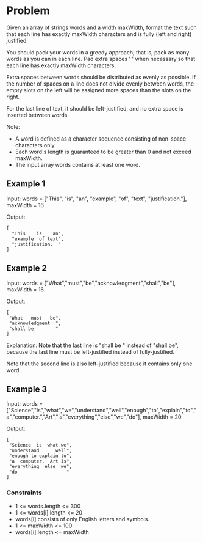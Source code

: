 # Problem

Given an array of strings words and a width maxWidth, format the text such that each line has exactly maxWidth characters and is fully (left and right) justified.

You should pack your words in a greedy approach; that is, pack as many words as you can in each line. Pad extra spaces ' ' when necessary so that each line has exactly maxWidth characters.

Extra spaces between words should be distributed as evenly as possible. If the number of spaces on a line does not divide evenly between words, the empty slots on the left will be assigned more spaces than the slots on the right.

For the last line of text, it should be left-justified, and no extra space is inserted between words.

Note:

- A word is defined as a character sequence consisting of non-space characters only.
- Each word's length is guaranteed to be greater than 0 and not exceed maxWidth.
- The input array words contains at least one word.
 
## Example 1

Input: words = ["This", "is", "an", "example", "of", "text", "justification."], maxWidth = 16

Output:

    [
      "This    is    an",
      "example  of text",
      "justification.  "
    ]
      
## Example 2

Input: words = ["What","must","be","acknowledgment","shall","be"], maxWidth = 16

Output:
    
    [
     "What   must   be",
     "acknowledgment  ",
     "shall be        "
    ]
    
Explanation: Note that the last line is "shall be    " instead of "shall     be", because the last line must be left-justified instead of fully-justified.

Note that the second line is also left-justified because it contains only one word.

## Example 3

Input: words = ["Science","is","what","we","understand","well","enough","to","explain","to","a","computer.","Art","is","everything","else","we","do"], maxWidth = 20

Output:

    [
     "Science  is  what we",
     "understand      well",
     "enough to explain to",
     "a  computer.  Art is",
     "everything  else  we",
     "do                  "
    ]
 
### Constraints

- 1 <= words.length <= 300
- 1 <= words[i].length <= 20
- words[i] consists of only English letters and symbols.
- 1 <= maxWidth <= 100
- words[i].length <= maxWidth
